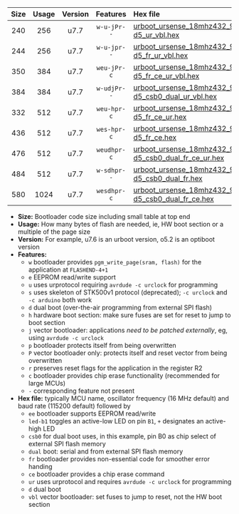 |Size|Usage|Version|Features|Hex file|
|:-:|:-:|:-:|:-:|:--|
|240|256|u7.7|`w-u-jPr--`|[urboot_ursense_18mhz432_9600bps_led-d5_ur_vbl.hex](https://raw.githubusercontent.com/stefanrueger/urboot.hex/main/boards/ursense/fcpu_18mhz432/9600_bps/urboot_ursense_18mhz432_9600bps_led-d5_ur_vbl.hex)|
|244|256|u7.7|`w-u-jpr--`|[urboot_ursense_18mhz432_9600bps_led-d5_fr_ur_vbl.hex](https://raw.githubusercontent.com/stefanrueger/urboot.hex/main/boards/ursense/fcpu_18mhz432/9600_bps/urboot_ursense_18mhz432_9600bps_led-d5_fr_ur_vbl.hex)|
|350|384|u7.7|`weu-jPr-c`|[urboot_ursense_18mhz432_9600bps_ee_led-d5_fr_ce_ur_vbl.hex](https://raw.githubusercontent.com/stefanrueger/urboot.hex/main/boards/ursense/fcpu_18mhz432/9600_bps/urboot_ursense_18mhz432_9600bps_ee_led-d5_fr_ce_ur_vbl.hex)|
|384|384|u7.7|`w-udjPr--`|[urboot_ursense_18mhz432_9600bps_led-d5_csb0_dual_ur_vbl.hex](https://raw.githubusercontent.com/stefanrueger/urboot.hex/main/boards/ursense/fcpu_18mhz432/9600_bps/urboot_ursense_18mhz432_9600bps_led-d5_csb0_dual_ur_vbl.hex)|
|332|512|u7.7|`weu-hpr-c`|[urboot_ursense_18mhz432_9600bps_ee_led-d5_fr_ce_ur.hex](https://raw.githubusercontent.com/stefanrueger/urboot.hex/main/boards/ursense/fcpu_18mhz432/9600_bps/urboot_ursense_18mhz432_9600bps_ee_led-d5_fr_ce_ur.hex)|
|436|512|u7.7|`wes-hpr-c`|[urboot_ursense_18mhz432_9600bps_ee_led-d5_fr_ce.hex](https://raw.githubusercontent.com/stefanrueger/urboot.hex/main/boards/ursense/fcpu_18mhz432/9600_bps/urboot_ursense_18mhz432_9600bps_ee_led-d5_fr_ce.hex)|
|476|512|u7.7|`weudhpr-c`|[urboot_ursense_18mhz432_9600bps_ee_led-d5_csb0_dual_fr_ce_ur.hex](https://raw.githubusercontent.com/stefanrueger/urboot.hex/main/boards/ursense/fcpu_18mhz432/9600_bps/urboot_ursense_18mhz432_9600bps_ee_led-d5_csb0_dual_fr_ce_ur.hex)|
|484|512|u7.7|`w-sdhpr--`|[urboot_ursense_18mhz432_9600bps_led-d5_csb0_dual_fr.hex](https://raw.githubusercontent.com/stefanrueger/urboot.hex/main/boards/ursense/fcpu_18mhz432/9600_bps/urboot_ursense_18mhz432_9600bps_led-d5_csb0_dual_fr.hex)|
|580|1024|u7.7|`wesdhpr-c`|[urboot_ursense_18mhz432_9600bps_ee_led-d5_csb0_dual_fr_ce.hex](https://raw.githubusercontent.com/stefanrueger/urboot.hex/main/boards/ursense/fcpu_18mhz432/9600_bps/urboot_ursense_18mhz432_9600bps_ee_led-d5_csb0_dual_fr_ce.hex)|

- **Size:** Bootloader code size including small table at top end
- **Usage:** How many bytes of flash are needed, ie, HW boot section or a multiple of the page size
- **Version:** For example, u7.6 is an urboot version, o5.2 is an optiboot version
- **Features:**
  + `w` bootloader provides `pgm_write_page(sram, flash)` for the application at `FLASHEND-4+1`
  + `e` EEPROM read/write support
  + `u` uses urprotocol requiring `avrdude -c urclock` for programming
  + `s` uses skeleton of STK500v1 protocol (deprecated); `-c urclock` and `-c arduino` both work
  + `d` dual boot (over-the-air programming from external SPI flash)
  + `h` hardware boot section: make sure fuses are set for reset to jump to boot section
  + `j` vector bootloader: applications *need to be patched externally*, eg, using `avrdude -c urclock`
  + `p` bootloader protects itself from being overwritten
  + `P` vector bootloader only: protects itself and reset vector from being overwritten
  + `r` preserves reset flags for the application in the register R2
  + `c` bootloader provides chip erase functionality (recommended for large MCUs)
  + `-` corresponding feature not present
- **Hex file:** typically MCU name, oscillator frequency (16 MHz default) and baud rate (115200 default) followed by
  + `ee` bootloader supports EEPROM read/write
  + `led-b1` toggles an active-low LED on pin `B1`, `+` designates an active-high LED
  + `csb0` for dual boot uses, in this example, pin B0 as chip select of external SPI flash memory
  + `dual` boot: serial and from external SPI flash memory
  + `fr` bootloader provides non-essential code for smoother error handing
  + `ce` bootloader provides a chip erase command
  + `ur` uses urprotocol and requires `avrdude -c urclock` for programming
  + `d` dual boot
  + `vbl` vector bootloader: set fuses to jump to reset, not the HW boot section
